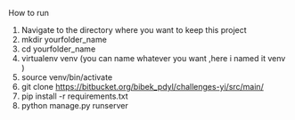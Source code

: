 How to run

1. Navigate to the directory where you want to keep this project
2. mkdir yourfolder_name
3. cd yourfolder_name
4. virtualenv venv (you can name whatever you want ,here i named it venv )
5. source venv/bin/activate
6. git clone https://bitbucket.org/bibek_pdyl/challenges-yi/src/main/
7. pip install -r requirements.txt
8. python manage.py runserver